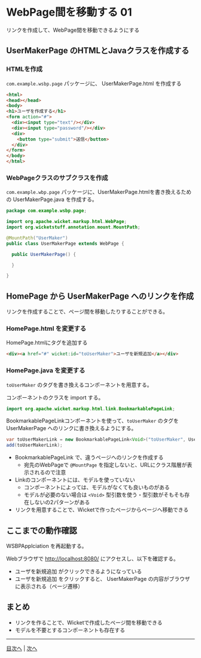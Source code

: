 # WebPage間を移動する 01

リンクを作成して、WebPage間を移動できるようにする

## UserMakerPage のHTMLとJavaクラスを作成する

### HTMLを作成

`com.example.wsbp.page` パッケージに、 UserMakerPage.html を作成する

```html
<html>
<head></head>
<body>
<h1>ユーザを作成する</h1>
<form action="#">
  <div><input type="text"/></div>
  <div><input type="password"/></div>
  <div>
    <button type="submit">送信</button>
  </div>
</form>
</body>
</html>
```

### WebPageクラスのサブクラスを作成

`com.example.wbp.page` パッケージに、UserMakerPage.htmlを書き換えるための UserMakerPage.java を作成する。

```java
package com.example.wsbp.page;

import org.apache.wicket.markup.html.WebPage;
import org.wicketstuff.annotation.mount.MountPath;

@MountPath("UserMaker")
public class UserMakerPage extends WebPage {

  public UserMakerPage() {

  }

}
```

## HomePage から UserMakerPage へのリンクを作成

リンクを作成することで、ページ間を移動したりすることができる。

### HomePage.html を変更する

HomePage.htmlにタグを追加する

```html
<div><a href="#" wicket:id="toUserMaker">ユーザを新規追加</a></div>
```

### HomePage.java を変更する

`toUserMaker` のタグを書き換えるコンポーネントを用意する。

コンポーネントのクラスを import する。

```java
import org.apache.wicket.markup.html.link.BookmarkablePageLink;
```

BookmarkablePageLinkコンポーネントを使って、`toUserMaker` のタグを UserMakerPage へのリンクに書き換えるようにする。

```java
var toUserMakerLink = new BookmarkablePageLink<Void>("toUserMaker", UserMakerPage.class);
add(toUserMakerLink);
```

- BookmarkablePageLink で、違うページへのリンクを作成する
    - 宛先のWebPageで `@MountPage` を指定しないと、URLにクラス階層が表示されるので注意
- Linkのコンポーネントには、モデルを使っていない
    - コンポーネントによっては、モデルがなくても良いものがある
    - モデルが必要のない場合は `<Void>` 型引数を使う・型引数がそもそも存在しないの2パターンがある
- リンクを用意することで、Wicketで作ったページからページへ移動できる

## ここまでの動作確認

WSBPApplciation を再起動する。

Webブラウザで [http://localhost:8080/](http://localhost:8080/) にアクセスし、以下を確認する。

- ユーザを新規追加 がクリックできるようになっている
- ユーザを新規追加 をクリックすると、 UserMakerPage の内容がブラウザに表示される（ページ遷移）

## まとめ

- リンクを作ることで、Wicketで作成したページ間を移動できる
- モデルを不要とするコンポーネントも存在する

----

[目次へ](../../README.md) | [次へ](./02.md)
